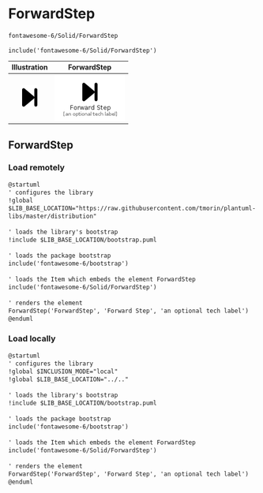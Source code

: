 # ForwardStep


```text
fontawesome-6/Solid/ForwardStep
```

```text
include('fontawesome-6/Solid/ForwardStep')
```



| Illustration | ForwardStep |
| :---: | :---: |
| ![illustration for Illustration](../../fontawesome-6/Solid/ForwardStep.png) | ![illustration for ForwardStep](../../fontawesome-6/Solid/ForwardStep.Local.png) |




## ForwardStep

### Load remotely
```plantuml
@startuml
' configures the library
!global $LIB_BASE_LOCATION="https://raw.githubusercontent.com/tmorin/plantuml-libs/master/distribution"

' loads the library's bootstrap
!include $LIB_BASE_LOCATION/bootstrap.puml

' loads the package bootstrap
include('fontawesome-6/bootstrap')

' loads the Item which embeds the element ForwardStep
include('fontawesome-6/Solid/ForwardStep')

' renders the element
ForwardStep('ForwardStep', 'Forward Step', 'an optional tech label')
@enduml
```

### Load locally
```plantuml
@startuml
' configures the library
!global $INCLUSION_MODE="local"
!global $LIB_BASE_LOCATION="../.."

' loads the library's bootstrap
!include $LIB_BASE_LOCATION/bootstrap.puml

' loads the package bootstrap
include('fontawesome-6/bootstrap')

' loads the Item which embeds the element ForwardStep
include('fontawesome-6/Solid/ForwardStep')

' renders the element
ForwardStep('ForwardStep', 'Forward Step', 'an optional tech label')
@enduml
```

